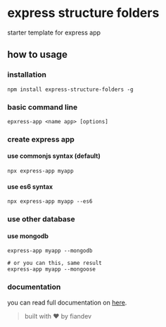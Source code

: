 # express structure folders
starter template for express app

## how to usage

### installation

```shell
npm install express-structure-folders -g
```

### basic command line

```shell
epxress-app <name app> [options]
```

### create express app

#### use commonjs syntax (default)

```shell
npx express-app myapp
```

#### use es6 syntax
```shell
npx express-app myapp --es6
```

### use other database

#### use mongodb
```shell
express-app myapp --mongodb

# or you can this, same result
express-app myapp --mongoose
```

### documentation

you can read full documentation on <a href="./DOCS.md">here</a>.

> built with ♥️ by fiandev